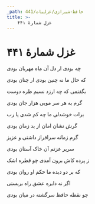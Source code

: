 ```yaml
---
_path: حافظ-شیرازی/غزلیات/441
title: >-
    غزل شمارهٔ ۴۴۱
---
```

# غزل شمارهٔ ۴۴۱

<div class="b" id="bn1"><div class="m1"><p>چه بودی ار دل آن ماه مهربان بودی</p></div>
<div class="m2"><p>که حال ما نه چنین بودی ار چنان بودی</p></div></div>
<div class="b" id="bn2"><div class="m1"><p>بگفتمی که چه ارزد نسیم طره دوست</p></div>
<div class="m2"><p>گرم به هر سر مویی هزار جان بودی</p></div></div>
<div class="b" id="bn3"><div class="m1"><p>برات خوشدلی ما چه کم شدی یا رب</p></div>
<div class="m2"><p>گرش نشان امان از بد زمان بودی</p></div></div>
<div class="b" id="bn4"><div class="m1"><p>گرم زمانه سرافراز داشتی و عزیز</p></div>
<div class="m2"><p>سریر عزتم آن خاک آستان بودی</p></div></div>
<div class="b" id="bn5"><div class="m1"><p>ز پرده کاش برون آمدی چو قطره اشک</p></div>
<div class="m2"><p>که بر دو دیده ما حکم او روان بودی</p></div></div>
<div class="b" id="bn6"><div class="m1"><p>اگر نه دایره عشق راه بربستی</p></div>
<div class="m2"><p>چو نقطه حافظ سرگشته در میان بودی</p></div></div>
